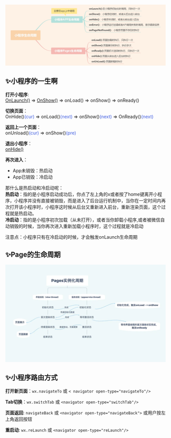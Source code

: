 ![wxapplife](../../.vuepress/imgs/blog/wxapp/wxapplife.jpg)

## ✨小程序的一生啊  
**打开小程序**:   
<u>OnLaunch()</u> => <u>OnShow()</u> => onLoad() => onShow() => onReady()  

**切换页面**：   
OnHide()<font color="#425fe">(cur)</font> => onLoad()<font color="#425fe">(next)</font> => onShow()<font color="#425fe">(next)</font> => OnReady()<font color="#425fe">(next)</font> 

**返回上一个页面**：  
onUnload()<font color="#425fe">(cur)</font> => onShow()<font color="#425fe">(pre)</font>  

**退出小程序**：  
<u>onHide()</u>   

**再次进入**：
- App未销毁：热启动
- App已销毁：冷启动   


那什么是热启动和冷启动呢：  
**热启动**：指的是小程序启动成功后，你点了左上角的x或者按了home键离开小程序，小程序并没有直接被销毁，而是进入了后台运行机制中，当你在一定时间内再次打开该小程序时，小程序这时候从后台又重新进入前台，重新渲染页面，这个过程就是热启动。  
**冷启动**：指的是小程序初次加载（从未打开），或者当你卸载小程序,或者被微信自动销毁的时候，当你再次进入重新加载小程序时，这个过程就是冷启动

注意点：小程序只有在冷启动的时候，才会触发onLaunch生命周期

## ✨Page的生命周期  
![wxapplife](../../.vuepress/imgs/blog/wxapp/pagelife.jpg)

## ✨小程序路由方式  
**打开新页面**：`wx.navigateTo` 或 `< navigator open-type="navigateTo"/>`  

**Tab切换**：`wx.switchTab` 或 `<navigator open-type="switchTab"/>`  

**页面返回**:  `navigateBack` 或 `<navigator open-type="navigateBack">` 或用户按左上角返回按钮  

**重启动**: `wx.reLaunch` 或  `<navigator open-type="reLaunch"/> ` 